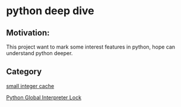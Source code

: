 # python deep dive

## Motivation:

This project want to mark some interest features in python, hope can understand python deeper.

## Category
[small integer cache](note/small_interge_caching.md)

[Python Global Interpreter Lock](note/GIL.md)

